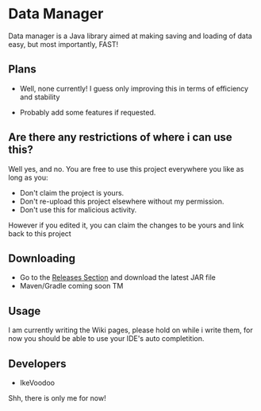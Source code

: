 # Data Manager

Data manager is a Java library aimed at making saving and loading of data easy, but most importantly, FAST!


## Plans

- Well, none currently! I guess only improving this
in terms of efficiency and stability
  
- Probably add some features if requested.

## Are there any restrictions of where i can use this?

Well yes, and no. You are free to use this project everywhere you like as long as you:
- Don't claim the project is yours.
- Don't re-upload this project elsewhere without my permission.
- Don't use this for malicious activity.

However if you edited it, you can claim the changes to be yours and link back to this project


## Downloading
- Go to the [Releases Section](https://github.com/IkeVoodoo/DataManager/releases) and download the latest JAR file
- Maven/Gradle coming soon TM

## Usage
I am currently writing the Wiki pages, please hold on while i write them, for now you should be able to use your IDE's auto completition.

## Developers

- IkeVoodoo

Shh, there is only me for now!
